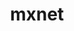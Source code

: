 ---
title: "mxnet"
layout: cache
categories: [package, develop-2023-10-29]
meta: {"versions": ["1.9.1"], "compilers": ["gcc@=11.3.0"], "oss": ["ubuntu22.04"], "platforms": ["linux"], "targets": ["x86_64_v3"], "stacks": ["ml-linux-x86_64-cpu", "ml-linux-x86_64-cuda", "ml-linux-x86_64-rocm", "root"], "num_specs": 2, "num_specs_by_stack": {"root": 2, "ml-linux-x86_64-cuda": 1, "ml-linux-x86_64-rocm": 1, "ml-linux-x86_64-cpu": 1}}
spec_details: [{"hash": "gswkxdtrxympbffyn7uvndrmgefksj7n", "compiler": "gcc@=11.3.0", "versions": ["1.9.1"], "os": "ubuntu22.04", "platform": "linux", "target": "x86_64_v3", "variants": ["build_system=cmake", "build_type=Distribution", "+cuda", "cuda_arch=80", "+cudnn", "generator=ninja", "~ipo", "+lapack", "~mkldnn", "~nccl", "+opencv", "~openmp", "patches=7aa526f", "+python"], "stacks": ["root", "ml-linux-x86_64-cuda"], "size": "-", "tarball": "https://binaries.spack.io/releases/develop-2023-10-29/build_cache/linux-ubuntu22.04-x86_64_v3/gcc-11.3.0/mxnet-1.9.1/linux-ubuntu22.04-x86_64_v3-gcc-11.3.0-mxnet-1.9.1-gswkxdtrxympbffyn7uvndrmgefksj7n.spack"}, {"hash": "luisr6v3sb64f36ilbrqku7pjtcgdvrt", "compiler": "gcc@=11.3.0", "versions": ["1.9.1"], "os": "ubuntu22.04", "platform": "linux", "target": "x86_64_v3", "variants": ["build_system=cmake", "build_type=Distribution", "~cuda", "~cudnn", "generator=ninja", "~ipo", "+lapack", "~mkldnn", "~nccl", "+opencv", "~openmp", "patches=7aa526f", "+python"], "stacks": ["ml-linux-x86_64-rocm", "root", "ml-linux-x86_64-cpu"], "size": "-", "tarball": "https://binaries.spack.io/releases/develop-2023-10-29/build_cache/linux-ubuntu22.04-x86_64_v3/gcc-11.3.0/mxnet-1.9.1/linux-ubuntu22.04-x86_64_v3-gcc-11.3.0-mxnet-1.9.1-luisr6v3sb64f36ilbrqku7pjtcgdvrt.spack"}]
---
